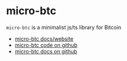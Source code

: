 # micro-btc

 `micro-btc` is a minimalist js/ts library for Bitcoin

- [micro-btc docs/website](https://www.micro-btc.dev/)
- [micro-btc code on github](https://github.com/micro-btc/micro-btc)
- [micro-btc docs on github](https://github.com/micro-btc/micro-btc-docs)
